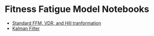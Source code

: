 Fitness Fatigue Model Notebooks
===================


- [Standard FFM, VDR, and Hill tranformation](./fitness-fatigue-models-illustrative-code.ipynb)
- [Kalman Filter](./kalman-filter-illustrative-code.ipynb)
